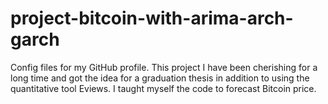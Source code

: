 # project-bitcoin-with-arima-arch-garch
Config files for my GitHub profile.
This project I have been cherishing for a long time and got the idea for a graduation thesis in addition to using the quantitative tool Eviews. I taught myself the code to forecast Bitcoin price.

